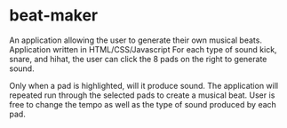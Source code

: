 # beat-maker
An application allowing the user to generate their own musical beats. Application written in HTML/CSS/Javascript
For each type of sound kick, snare, and hihat, the user can click the 8 pads on the right to generate sound.

Only when a pad is highlighted, will it produce sound. The application will repeated run through the selected pads to create a musical beat.
User is free to change the tempo as well as the type of sound produced by each pad.
